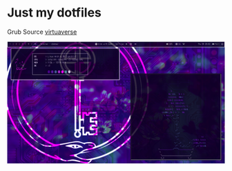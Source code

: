 
# Just my dotfiles 

Grub Source [virtuaverse](https://github.com/Patato777/dotfiles/tree/main) 

![screenshot](screenshot.png)

